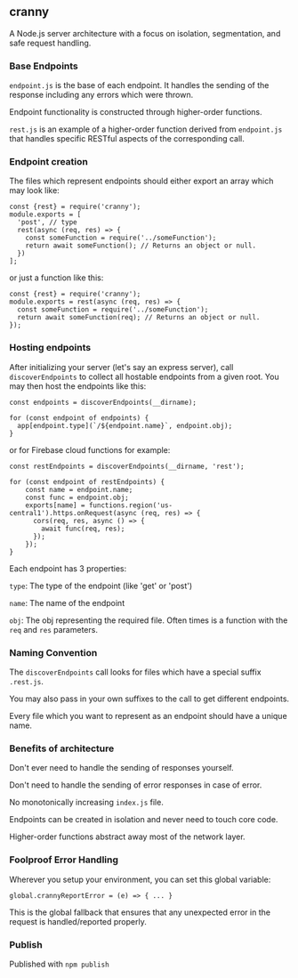 ## cranny

A Node.js server architecture with a focus on 
isolation, segmentation, and safe request handling.

### Base Endpoints

`endpoint.js` is the base of each endpoint.
It handles the sending of the response including any errors which were thrown.

Endpoint functionality is constructed through higher-order functions.

`rest.js` is an example of a higher-order function derived from `endpoint.js` 
that handles specific RESTful aspects of the corresponding call.

### Endpoint creation

The files which represent endpoints should either export an array which may look like:

```
const {rest} = require('cranny');
module.exports = [
  'post', // type
  rest(async (req, res) => {
    const someFunction = require('../someFunction');
    return await someFunction(); // Returns an object or null.
  })
];
```

or just a function like this:

```
const {rest} = require('cranny');
module.exports = rest(async (req, res) => {
  const someFunction = require('../someFunction');
  return await someFunction(req); // Returns an object or null.
});
```

### Hosting endpoints
After initializing your server (let's say an express server),
call `discoverEndpoints` to collect all hostable endpoints from a given root.
You may then host the endpoints like this:

```
const endpoints = discoverEndpoints(__dirname);

for (const endpoint of endpoints) {
  app[endpoint.type](`/${endpoint.name}`, endpoint.obj);
}
```

or for Firebase cloud functions for example:

```
const restEndpoints = discoverEndpoints(__dirname, 'rest');

for (const endpoint of restEndpoints) {
    const name = endpoint.name;
    const func = endpoint.obj;
    exports[name] = functions.region('us-central1').https.onRequest(async (req, res) => {
      cors(req, res, async () => {
        await func(req, res);
      });
    });
}
```

Each endpoint has 3 properties:

`type`: The type of the endpoint (like 'get' or 'post')

`name`: The name of the endpoint

`obj`: The obj representing the required file. Often times is a function with the `req` and `res` parameters.


### Naming Convention
The `discoverEndpoints` call looks for files which have a special suffix `.rest.js`.

You may also pass in your own suffixes to the call to get different endpoints.

Every file which you want to represent as an endpoint should 
have a unique name.

### Benefits of architecture
Don't ever need to handle the sending of responses yourself.

Don't need to handle the sending of error responses in case of error.

No monotonically increasing `index.js` file.

Endpoints can be created in isolation and never need to touch core code.

Higher-order functions abstract away most of the network layer.

### Foolproof Error Handling
Wherever you setup your environment, you can set this global variable:

`global.crannyReportError = (e) => { ... }`

This is the global fallback that ensures that any unexpected error in the request
is handled/reported properly.

### Publish
Published with `npm publish`

